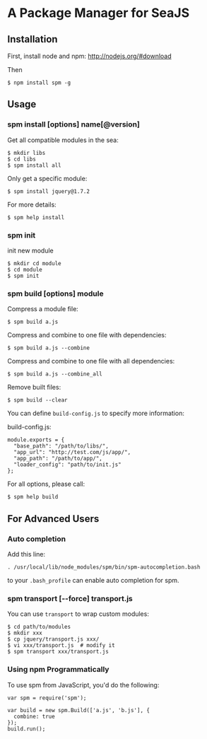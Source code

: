 A Package Manager for SeaJS
===



Installation
---

First, install node and npm: http://nodejs.org/#download

Then

    $ npm install spm -g



Usage
---

### spm install [options] name[@version]

Get all compatible modules in the sea:

    $ mkdir libs
    $ cd libs
    $ spm install all

Only get a specific module:

    $ spm install jquery@1.7.2

For more details:

    $ spm help install

### spm init

init new module

    $ mkdir cd module
    $ cd module
    $ spm init

### spm build [options] module

Compress a module file:

    $ spm build a.js

Compress and combine to one file with dependencies:

    $ spm build a.js --combine

Compress and combine to one file with all dependencies:

    $ spm build a.js --combine_all

Remove built files:

    $ spm build --clear

You can define `build-config.js` to specify more information:

build-config.js:

    module.exports = {
      "base_path": "/path/to/libs/",
      "app_url": "http://test.com/js/app/",
      "app_path": "/path/to/app/",
      "loader_config": "path/to/init.js"
    };

For all options, please call:

    $ spm help build



For Advanced Users
---

### Auto completion

Add this line:

    . /usr/local/lib/node_modules/spm/bin/spm-autocompletion.bash

to your `.bash_profile` can enable auto completion for spm.


### spm transport [--force] transport.js

You can use `transport` to wrap custom modules:

    $ cd path/to/modules
    $ mkdir xxx
    $ cp jquery/transport.js xxx/
    $ vi xxx/transport.js  # modify it
    $ spm transport xxx/transport.js


### Using npm Programmatically

To use spm from JavaScript, you'd do the following:

    var spm = require('spm');

    var build = new spm.Build(['a.js', 'b.js'], {
      combine: true
    });
    build.run();
